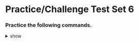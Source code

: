 
# Practice/Challenge Test Set 6

### Practice the following commands.

<details><summary>show</summary>
<p>
  
```bash

# 

---

#


---

#


---

#



```

</p>
</details>
